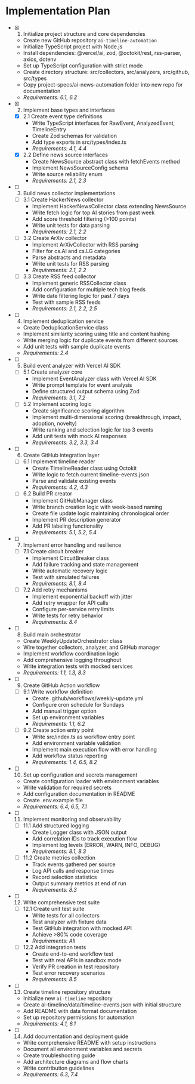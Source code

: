 # Implementation Plan

- [x] 1. Initialize project structure and core dependencies
  - Create new GitHub repository `ai-timeline-automation`
  - Initialize TypeScript project with Node.js
  - Install dependencies: @vercel/ai, zod, @octokit/rest, rss-parser, axios, dotenv
  - Set up TypeScript configuration with strict mode
  - Create directory structure: src/collectors, src/analyzers, src/github, src/types
  - Copy project-specs/ai-news-automation folder into new repo for documentation
  - _Requirements: 6.1, 6.2_

- [x] 2. Implement base types and interfaces
  - [x] 2.1 Create event type definitions
    - Write TypeScript interfaces for RawEvent, AnalyzedEvent, TimelineEntry
    - Create Zod schemas for validation
    - Add type exports in src/types/index.ts
    - _Requirements: 4.1, 4.4_
  - [x] 2.2 Define news source interfaces
    - Create NewsSource abstract class with fetchEvents method
    - Implement NewsSourceConfig schema
    - Write source reliability enum
    - _Requirements: 2.1, 2.3_

- [ ] 3. Build news collector implementations
  - [ ] 3.1 Create HackerNews collector
    - Implement HackerNewsCollector class extending NewsSource
    - Write fetch logic for top AI stories from past week
    - Add score threshold filtering (>100 points)
    - Write unit tests for data parsing
    - _Requirements: 2.1, 2.2_
  - [ ] 3.2 Create ArXiv collector
    - Implement ArXivCollector with RSS parsing
    - Filter for cs.AI and cs.LG categories
    - Parse abstracts and metadata
    - Write unit tests for RSS parsing
    - _Requirements: 2.1, 2.2_
  - [ ] 3.3 Create RSS feed collector
    - Implement generic RSSCollector class
    - Add configuration for multiple tech blog feeds
    - Write date filtering logic for past 7 days
    - Test with sample RSS feeds
    - _Requirements: 2.1, 2.2, 2.5_

- [ ] 4. Implement deduplication service
  - Create DeduplicationService class
  - Implement similarity scoring using title and content hashing
  - Write merging logic for duplicate events from different sources
  - Add unit tests with sample duplicate events
  - _Requirements: 2.4_

- [ ] 5. Build event analyzer with Vercel AI SDK
  - [ ] 5.1 Create analyzer core
    - Implement EventAnalyzer class with Vercel AI SDK
    - Write prompt template for event analysis
    - Define structured output schema using Zod
    - _Requirements: 3.1, 7.2_
  - [ ] 5.2 Implement scoring logic
    - Create significance scoring algorithm
    - Implement multi-dimensional scoring (breakthrough, impact, adoption, novelty)
    - Write ranking and selection logic for top 3 events
    - Add unit tests with mock AI responses
    - _Requirements: 3.2, 3.3, 3.4_

- [ ] 6. Create GitHub integration layer
  - [ ] 6.1 Implement timeline reader
    - Create TimelineReader class using Octokit
    - Write logic to fetch current timeline-events.json
    - Parse and validate existing events
    - _Requirements: 4.2, 4.3_
  - [ ] 6.2 Build PR creator
    - Implement GitHubManager class
    - Write branch creation logic with week-based naming
    - Create file update logic maintaining chronological order
    - Implement PR description generator
    - Add PR labeling functionality
    - _Requirements: 5.1, 5.2, 5.4_

- [ ] 7. Implement error handling and resilience
  - [ ] 7.1 Create circuit breaker
    - Implement CircuitBreaker class
    - Add failure tracking and state management
    - Write automatic recovery logic
    - Test with simulated failures
    - _Requirements: 8.1, 8.4_
  - [ ] 7.2 Add retry mechanisms
    - Implement exponential backoff with jitter
    - Add retry wrapper for API calls
    - Configure per-service retry limits
    - Write tests for retry behavior
    - _Requirements: 8.4_

- [ ] 8. Build main orchestrator
  - Create WeeklyUpdateOrchestrator class
  - Wire together collectors, analyzer, and GitHub manager
  - Implement workflow coordination logic
  - Add comprehensive logging throughout
  - Write integration tests with mocked services
  - _Requirements: 1.1, 1.3, 8.3_

- [ ] 9. Create GitHub Action workflow
  - [ ] 9.1 Write workflow definition
    - Create .github/workflows/weekly-update.yml
    - Configure cron schedule for Sundays
    - Add manual trigger option
    - Set up environment variables
    - _Requirements: 1.1, 6.2_
  - [ ] 9.2 Create action entry point
    - Write src/index.ts as workflow entry point
    - Add environment variable validation
    - Implement main execution flow with error handling
    - Add workflow status reporting
    - _Requirements: 1.4, 6.5, 8.2_

- [ ] 10. Set up configuration and secrets management
  - Create configuration loader with environment variables
  - Write validation for required secrets
  - Add configuration documentation in README
  - Create .env.example file
  - _Requirements: 6.4, 6.5, 7.1_

- [ ] 11. Implement monitoring and observability
  - [ ] 11.1 Add structured logging
    - Create Logger class with JSON output
    - Add correlation IDs to track execution flow
    - Implement log levels (ERROR, WARN, INFO, DEBUG)
    - _Requirements: 8.1, 8.3_
  - [ ] 11.2 Create metrics collection
    - Track events gathered per source
    - Log API calls and response times
    - Record selection statistics
    - Output summary metrics at end of run
    - _Requirements: 8.3_

- [ ] 12. Write comprehensive test suite
  - [ ] 12.1 Create unit test suite
    - Write tests for all collectors
    - Test analyzer with fixture data
    - Test GitHub integration with mocked API
    - Achieve >80% code coverage
    - _Requirements: All_
  - [ ] 12.2 Add integration tests
    - Create end-to-end workflow test
    - Test with real APIs in sandbox mode
    - Verify PR creation in test repository
    - Test error recovery scenarios
    - _Requirements: 8.5_

- [ ] 13. Create timeline repository structure
  - Initialize new `ai-timeline` repository
  - Create ai-timeline/data/timeline-events.json with initial structure
  - Add README with data format documentation
  - Set up repository permissions for automation
  - _Requirements: 4.1, 6.1_

- [ ] 14. Add documentation and deployment guide
  - Write comprehensive README with setup instructions
  - Document all environment variables and secrets
  - Create troubleshooting guide
  - Add architecture diagrams and flow charts
  - Write contribution guidelines
  - _Requirements: 6.3, 7.4_
